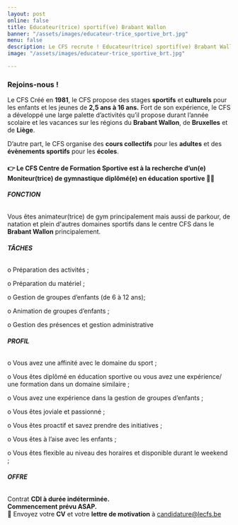 ```yaml
---
layout: post
online: false
title: Educateur(trice) sportif(ve) Brabant Wallon
banner: "/assets/images/educateur-trice_sportive_brt.jpg"
menu: false
description: Le CFS recrute ! Educateur(trice) sportif(ve) Brabant Wallon
image: "/assets/images/educateur-trice_sportive_brt.jpg"

---
```

### Rejoins-nous !

Le CFS Créé en **1981**, le CFS propose des stages **sportifs** et **culturels** pour les enfants et les jeunes de **2,5 ans à 16 ans.** Fort de son expérience, le CFS a développé une large palette d’activités qu’il propose durant l’année scolaire et les vacances sur les régions du **Brabant Wallon**, de **Bruxelles** et de **Liège**.

D’autre part, le CFS organise des **cours collectifs** pour les **adultes** et des **évènements sportifs** pour les **écoles**.

#### 👉 Le CFS Centre de Formation Sportive est à la recherche d’un(e) **Moniteur(trice)** de gymnastique **diplômé(e) en éducation sportive** 🤸‍♀️

###### **FONCTION**

Vous êtes animateur(trice) de gym principalement mais aussi de parkour, de natation et plein d'autres domaines sportifs dans le centre CFS dans le **Brabant Wallon** principalement.

###### **TÂCHES**

o Préparation des activités ;

o Préparation du matériel ;

o Gestion de groupes d’enfants (de 6 à 12 ans);

o Animation de groupes d’enfants ;

o Gestion des présences et gestion administrative

###### **PROFIL**

o Vous avez une affinité avec le domaine du sport ;

o Vous êtes diplômé en éducation sportive ou vous avez une expérience/ une formation dans un domaine similaire ;

o Vous avez une expérience dans la gestion de groupes d’enfants ;

o Vous êtes joviale et passionné ;

o Vous êtes proactif et savez prendre des initiatives ;

o Vous êtes à l’aise avec les enfants ;

o Vous êtes flexible au niveau des horaires et disponible durant le weekend ;

###### **OFFRE**

Contrat **CDI à durée indéterminée.  
Commencement prévu ASAP.**  
📩 Envoyez votre **CV** et votre **lettre de motivation** à [candidature@lecfs.be](mailto:candidature@lecfs.be)